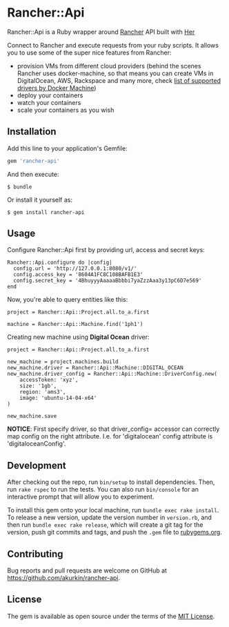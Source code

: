 # Rancher::Api

Rancher::Api is a Ruby wrapper around [Rancher](http://rancher.com/) API built with [Her](http://www.her-rb.org/)

Connect to Rancher and execute requests from your ruby scripts.
It allows you to use some of the super nice features from Rancher:

- provision VMs from different cloud providers (behind the scenes Rancher uses docker-machine, so that means you can create VMs in DigitalOcean, AWS, Rackspace and many more, check [list of supported drivers by Docker Machine](https://docs.docker.com/machine/drivers/))
- deploy your containers
- watch your containers
- scale your containers as you wish

## Installation

Add this line to your application's Gemfile:

```ruby
gem 'rancher-api'
```

And then execute:

    $ bundle

Or install it yourself as:

    $ gem install rancher-api

## Usage

Configure Rancher::Api first by providing url, access and secret keys:

    Rancher::Api.configure do |config|
      config.url = 'http://127.0.0.1:8080/v1/'
      config.access_key = '8604A1FC8C108BAFB1E3'
      config.secret_key = '4BhuyyyAaaaaBbbbi7yaZzzAaa3y13pC6D7e569'
    end

Now, you're able to query entities like this:

    project = Rancher::Api::Project.all.to_a.first
    
    machine = Rancher::Api::Machine.find('1ph1')

Creating new machine using **Digital Ocean** driver:

    project = Rancher::Api::Project.all.to_a.first
    
    new_machine = project.machines.build
    new_machine.driver = Rancher::Api::Machine::DIGITAL_OCEAN
    new_machine.driver_config = Rancher::Api::Machine::DriverConfig.new(
        accessToken: 'xyz',
        size: '1gb',
        region: 'ams3',
        image: 'ubuntu-14-04-x64'
    )
    
    new_machine.save

**NOTICE**: First specify driver, so that driver_config= accessor can correctly map config on the right attribute. I.e. for 'digitalocean' config attribute is 'digitaloceanConfig'.

## Development

After checking out the repo, run `bin/setup` to install dependencies. Then, run `rake rspec` to run the tests. You can also run `bin/console` for an interactive prompt that will allow you to experiment.

To install this gem onto your local machine, run `bundle exec rake install`. To release a new version, update the version number in `version.rb`, and then run `bundle exec rake release`, which will create a git tag for the version, push git commits and tags, and push the `.gem` file to [rubygems.org](https://rubygems.org).

## Contributing

Bug reports and pull requests are welcome on GitHub at https://github.com/akurkin/rancher-api.

## License

The gem is available as open source under the terms of the [MIT License](http://opensource.org/licenses/MIT).

